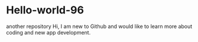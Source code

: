 # Hello-world-96
another repository Hi, I am new to Github and would like to learn more about coding and new app development.
